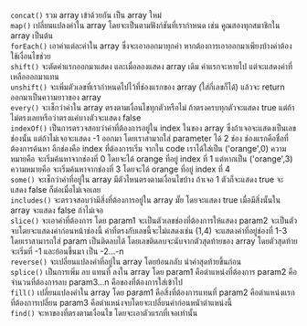 `concat()` รวม array เข้าด้วยกัน เป็น array ใหม่ <br>
`map()` เปลี่ยนแปลงค่าใน array โดยจะเป็นตามฟังก์ชันที่เรากำหนด เช่น คูณสองทุกสมาชิกใน array เป็นต้น <br>
`forEach()` เอาค่าแต่ละค่าใน array ซึ่งจะเอาออกมาทุกค่า หากต้องการเอาออกมาเพียงบ้างค่าต้องใช้เงื่อนไขช่วย<br>
`shift()` จะตัดค่าแรกออกมาแสดง และเมื่อลองแสดง array เดิม ค่าแรกจะหายไป แต่จะแสดงค่าที่เหลือออกมาแทน <br>
`unshift()` จะเพิ่มตัวเลขที่เรากำหนดไปไว้ที่ช่องแรกของ array (ใส่กี่เลขก็ได้) แล้วจะ return ออกมาเป็นความยาวของ array <br>
`every()` จะเช็กว่าค่าใน array ตรงตามเงื่อนไขทุกตัวหรือไม่ ถ้าตรงครบทุกตัวจะแสดง true แต่ถ้าไม่ตรงเลยหรือว่าตรงแค่บางตัวจะแสดง false <br>
`indexOf()` เป็นการตรวจสอบว่าค่าที่ต้องการอยู่ใน index ในของ array ซึ่งถ้าเจอจะแสดงเป็นเลขช่องนั้น แต่ถ้าไม่เจอจะแสดง -1 ออกมา โดยเราสามาถใส่ parameter ได้ 2 ช่อง ช่องแรกคือชื่อที่ต้องการค้นหา อีกช่องคือ index ที่ต้องการเริ่ม จากใน code เราได้ใส่เป็น ('orange',0) ความหมายคือ จะเริ่มค้นหาจากช่องที่ 0 โดยจะได้ orange ที่อยู่ index ที่ 1 แต่หากเป็น ('orange',3) ความหมายคือ จะเริ่มค้นหาจากช่องที่ 3 โดยจะได้ orange ที่อยู่ index ที่ 4 <br>
`some()` จะเช็กว่าค่าที่อยู่ใน array มีตัวไหนตรงตามเงื่อนไขบ้าง ถ้าเจอ 1 ตัวก็จะแสดง true จะแสดง false ก็ต่อเมื่อไม่เจอเลย <br>
`includes()` จะตรวจสอบว่ามีสิ่งที่ต้องการอยู่ใน array มั๊ย โดยจะแสดง true เมื่อมีสิ่งนั้นใน array จะแสดง false ถ้าไม่เจอ <br>
`slice()` จะเอาค่าที่ต้องการ โดย param1 จะเป็นตัวเลขช่องที่ต้องการให้แสดง param2 จะเป็นตัวจบโดยจะแสดงค่าก่อนหน้าช่องนี้ ค่าที่ตรงกับเลขนี้จะไม่แสดงเช่น (1,4) จะแสดงค่าที่อยู่ช่องที่ 1-3 โดยเราสามารถใส่ param เป็นติดลบได้ โดยเลขติดลบจะนับจากตัวสุดท้ายของ array โดยตัวสุดท้ายจะเริ่มที่ -1 และย้อนขึ้นมา เป็น -2...-n <br>
`reverse()` จะเปลี่ยนแปลงค่าที่อยู่ใน array โดยย้อนกลับ นำค่าสุดท้ายขึ้นก่อน <br>
`splice()` เป็นการเพิ่ม ลบ แทนที่ ลงใน array โดย param1 คือตำแหน่งที่ต้องการ param2 คือจำนวนที่ต้องการลบ param3...n คือของที่ต้องการใส่เข้าไป <br>
`fill()` เปลี่ยนแปลงค่าใน array โดย param1 คือสิ่งที่ต้องการแทนที่  param2 คือตำแหน่งแรกที่ต้องการเปลี่ยน param3 คือตำแหน่งจบโดยจะเปลี่ยนค่าก่อนหนัาตำแหน่งนี้ <br>
`find()` จะหาของที่ตรงตามเงื่อนไข โดยจะเอาตัวแรกที่เจอเท่านั้น <br>